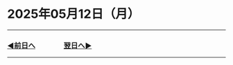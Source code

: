 # 2025年05月12日（月）

---

### [◀️前日へ](https://github.com/yuasys/chatty-journal/blob/main/2025/05/2025-05-11.md)&emsp;&emsp;&emsp;&emsp;[翌日へ▶️](https://github.com/yuasys/chatty-journal/blob/main/2025/05/2025-05-13.md)

---

